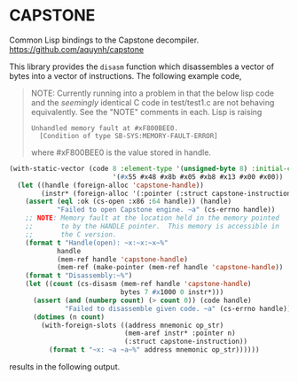 CAPSTONE
========

Common Lisp bindings to the Capstone decompiler.
https://github.com/aquynh/capstone

This library provides the `disasm` function which disassembles a
vector of bytes into a vector of instructions.  The following example
code,

> NOTE: Currently running into a problem in that the below lisp code
> and the *seemingly* identical C code in test/test1.c are not
> behaving equivalently.  See the "NOTE" comments in each.  Lisp is
> raising
> ```
> Unhandled memory fault at #xF800BEE0.
>   [Condition of type SB-SYS:MEMORY-FAULT-ERROR]
> ```
> where #xF800BEE0 is the value stored in handle.

```lisp
(with-static-vector (code 8 :element-type '(unsigned-byte 8) :initial-contents
                          '(#x55 #x48 #x8b #x05 #xb8 #x13 #x00 #x00))
  (let ((handle (foreign-alloc 'capstone-handle))
        (instr* (foreign-alloc '(:pointer (:struct capstone-instruction)))))
    (assert (eql :ok (cs-open :x86 :64 handle)) (handle)
            "Failed to open Capstone engine. ~a" (cs-errno handle))
    ;; NOTE: Memory fault at the location held in the memory pointed
    ;;       to by the HANDLE pointer.  This memory is accessible in
    ;;       the C version.
    (format t "Handle(open): ~x:~x:~x~%"
            handle
            (mem-ref handle 'capstone-handle)
            (mem-ref (make-pointer (mem-ref handle 'capstone-handle)) :uint))
    (format t "Disassembly:~%")
    (let ((count (cs-disasm (mem-ref handle 'capstone-handle)
                            bytes 7 #x1000 0 instr*)))
      (assert (and (numberp count) (> count 0)) (code handle)
              "Failed to disassemble given code. ~a" (cs-errno handle))
      (dotimes (n count)
        (with-foreign-slots ((address mnemonic op_str)
                             (mem-aref instr* :pointer n)
                             (:struct capstone-instruction))
          (format t "~x: ~a ~a~%" address mnemonic op_str))))))
```

results in the following output.

```

```
